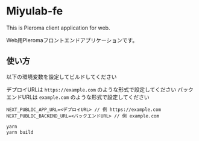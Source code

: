 # Miyulab-fe

This is Pleroma client application for web.

Web用Pleromaフロントエンドアプリケーションです。

## 使い方

以下の環境変数を設定してビルドしてください

デプロイURLは `https://example.com` のような形式で設定してください
バックエンドURLは `example.com` のような形式で設定してください

```
NEXT_PUBLIC_APP_URL=<デプロイURL> // 例 https://example.com
NEXT_PUBLIC_BACKEND_URL=<バックエンドURL> // 例 example.com
```

```sh
yarn
yarn build
```
